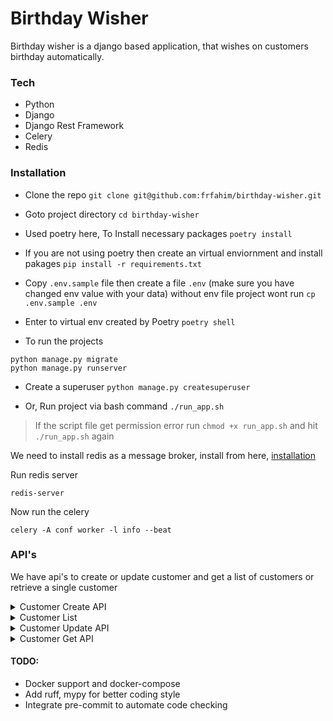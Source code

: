 # Birthday Wisher

Birthday wisher is a django based application, that wishes on customers birthday automatically.


### Tech
- Python
- Django
- Django Rest Framework
- Celery
- Redis

### Installation

- Clone the repo  `git clone git@github.com:frfahim/birthday-wisher.git`

- Goto project directory `cd birthday-wisher`

- Used poetry here, To Install necessary packages `poetry install`

- If you are not using poetry then create an virtual enviornment and install pakages `pip install -r requirements.txt`

- Copy `.env.sample` file then create a file `.env` (make sure you have changed env value with your data) without env file project wont run
`cp .env.sample .env`

- Enter to virtual env created by Poetry `poetry shell`

- To run the projects

```
python manage.py migrate
python manage.py runserver
```

- Create a superuser `python manage.py createsuperuser`

- Or, Run project via bash command `./run_app.sh`

> If the script file get permission error run `chmod +x run_app.sh` and hit `./run_app.sh` again

We need to install redis as a message broker, install from here, [installation](https://redis.io/docs/getting-started/installation/)

Run redis server

```
redis-server
```

Now run the celery

```
celery -A conf worker -l info --beat
```


### API's

We have api's to create or update customer and get a list of customers or retrieve a single customer

<details>
<summary> Customer Create API </summary>


POST API URL
```
localhost:8000/api/v1/customers/
```

payload
```
{
  "name": "Fahim 1",
  "email": "user.email+1@gmail.com",
  "birthdate": "2023-09-04"
}
```
Response
```
{
  "id": 1,
  "name": "Fahim 1",
  "birthdate": "2023-09-04",
  "email": "user.email+1@gmail.com"
}
```
</details>


<details>
<summary> Customer List </summary>


GET API URL
```
localhost:8000/api/v1/customers/
```

Response
```
[
  {
    "id": 1,
    "name": "Fahim 1",
    "birthdate": "2023-09-04",
    "email": "user.email+1@gmail.com"
  },
  {
    "id": 2,
    "name": "Fahim 2",
    "birthdate": "2023-08-04",
    "email": "user.email+2@gmail.com"
  }
]
```
</details>


<details>
<summary> Customer Update API </summary>


PUT API URL
```
localhost:8000/api/v1/customers/<id>/
```

PUT payload
```
{
  "name": "Fahim 1",
  "birthdate": "2023-09-05"
}
```
Response
```
{
  "id": 1,
  "name": "Fahim 1",
  "birthdate": "2023-09-05",
  "email": "user.email+1@gmail.com"
}
```
</details>


<details>
<summary> Customer Get API </summary>


GET API URL
```
localhost:8000/api/v1/customers/<id>/
```

Response
```
{
  "id": 1,
  "name": "Fahim 1",
  "birthdate": "2023-09-05",
  "email": "user.email+1@gmail.com"
}
```
</details>


#### TODO:
 - Docker support and docker-compose
 - Add ruff, mypy for better coding style
 - Integrate pre-commit to automate code checking
